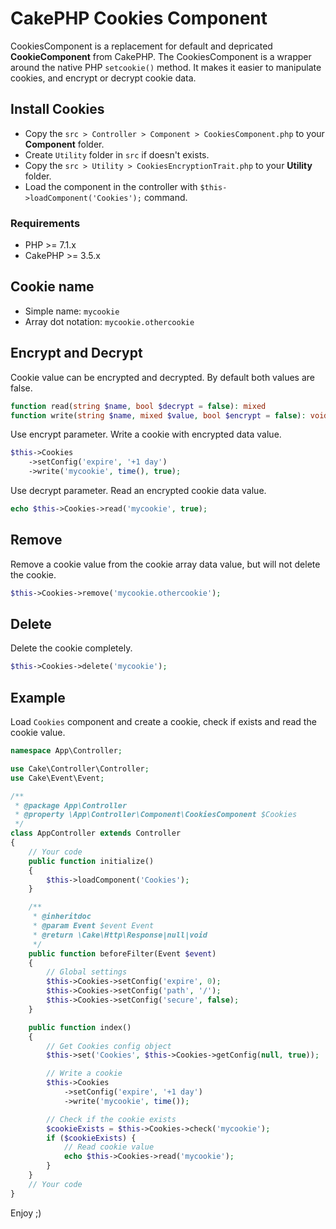 # CakePHP Cookies Component

CookiesComponent is a replacement for default and depricated **CookieComponent** from CakePHP. The CookiesComponent is a wrapper around the native PHP `setcookie()` method. It makes it easier to manipulate cookies, and encrypt or decrypt cookie data.

## Install Cookies
- Copy the `src > Controller > Component > CookiesComponent.php` to your **Component** folder.
- Create `Utility` folder in `src` if doesn't exists.
- Copy the `src > Utility > CookiesEncryptionTrait.php` to your **Utility** folder.
- Load the component in the controller with `$this->loadComponent('Cookies');` command.

### Requirements
- PHP >= 7.1.x
- CakePHP >= 3.5.x

## Cookie name
- Simple name: `mycookie`
- Array dot notation: `mycookie.othercookie`

## Encrypt and Decrypt
Cookie value can be encrypted and decrypted. By default both values are false.
```php
function read(string $name, bool $decrypt = false): mixed
function write(string $name, mixed $value, bool $encrypt = false): void
```

Use encrypt parameter. Write a cookie with encrypted data value.
```php
$this->Cookies
    ->setConfig('expire', '+1 day')
    ->write('mycookie', time(), true);
```

Use decrypt parameter. Read an encrypted cookie data value.
```php
echo $this->Cookies->read('mycookie', true);
```

## Remove
Remove a cookie value from the cookie array data value, but will not delete the cookie.
```php
$this->Cookies->remove('mycookie.othercookie');
```

## Delete
Delete the cookie completely.
```php
$this->Cookies->delete('mycookie');
```

## Example
Load `Cookies` component and create a cookie, check if exists and read the cookie value.
```php
namespace App\Controller;

use Cake\Controller\Controller;
use Cake\Event\Event;

/**
 * @package App\Controller
 * @property \App\Controller\Component\CookiesComponent $Cookies
 */
class AppController extends Controller
{
    // Your code
    public function initialize()
    {
        $this->loadComponent('Cookies');
    }

    /**
     * @inheritdoc
     * @param Event $event Event
     * @return \Cake\Http\Response|null|void
     */
    public function beforeFilter(Event $event)
    {
        // Global settings
        $this->Cookies->setConfig('expire', 0);
        $this->Cookies->setConfig('path', '/');
        $this->Cookies->setConfig('secure', false);
    }

    public function index()
    {
        // Get Cookies config object
        $this->set('Cookies', $this->Cookies->getConfig(null, true));

        // Write a cookie
        $this->Cookies
            ->setConfig('expire', '+1 day')
            ->write('mycookie', time());

        // Check if the cookie exists
        $cookieExists = $this->Cookies->check('mycookie');
        if ($cookieExists) {
            // Read cookie value
            echo $this->Cookies->read('mycookie');
        }
    }
    // Your code
}
```

Enjoy ;)
